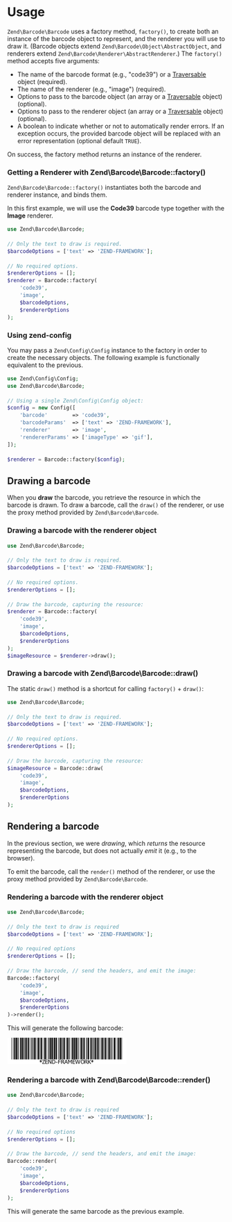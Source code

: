# Usage

`Zend\Barcode\Barcode` uses a factory method, `factory()`, to create both an
instance of the barcode object to represent, and the renderer you will use to
draw it. (Barcode objects extend `Zend\Barcode\Object\AbstractObject`, and
renderers extend `Zend\Barcode\Renderer\AbstractRenderer`.) The `factory()`
method accepts five arguments:

- The name of the barcode format (e.g., "code39") or a
  [Traversable](http://php.net/traversable) object (required).
- The name of the renderer (e.g., "image") (required).
- Options to pass to the barcode object (an array or a
  [Traversable](http://php.net/traversable) object) (optional).
- Options to pass to the renderer object (an array or a
  [Traversable](http://php.net/traversable) object) (optional).
- A boolean to indicate whether or not to automatically render errors. If an
  exception occurs, the provided barcode object will be replaced with an error
  representation (optional default `TRUE`).

On success, the factory method returns an instance of the renderer.

### Getting a Renderer with Zend\\Barcode\\Barcode::factory()

`Zend\Barcode\Barcode::factory()` instantiates both the barcode and renderer
instance, and binds them.

In this first example, we will use the **Code39** barcode type together with the
**Image** renderer.

```php
use Zend\Barcode\Barcode;

// Only the text to draw is required.
$barcodeOptions = ['text' => 'ZEND-FRAMEWORK'];

// No required options.
$rendererOptions = [];
$renderer = Barcode::factory(
    'code39',
    'image',
    $barcodeOptions,
    $rendererOptions
);
```

### Using zend-config

You may pass a `Zend\Config\Config` instance to the factory in order to create
the necessary objects. The following example is functionally equivalent to the
previous.

```php
use Zend\Config\Config;
use Zend\Barcode\Barcode;

// Using a single Zend\Config\Config object:
$config = new Config([
    'barcode'        => 'code39',
    'barcodeParams'  => ['text' => 'ZEND-FRAMEWORK'],
    'renderer'       => 'image',
    'rendererParams' => ['imageType' => 'gif'],
]);

$renderer = Barcode::factory($config);

```

## Drawing a barcode

When you **draw** the barcode, you retrieve the resource in which the barcode is
drawn. To draw a barcode, call the `draw()` of the renderer, or use the proxy
method provided by `Zend\Barcode\Barcode`.

### Drawing a barcode with the renderer object

```php
use Zend\Barcode\Barcode;

// Only the text to draw is required.
$barcodeOptions = ['text' => 'ZEND-FRAMEWORK'];

// No required options.
$rendererOptions = [];

// Draw the barcode, capturing the resource:
$renderer = Barcode::factory(
    'code39',
    'image',
    $barcodeOptions,
    $rendererOptions
);
$imageResource = $renderer->draw();

```

### Drawing a barcode with Zend\\Barcode\\Barcode::draw()

The static `draw()` method is a shortcut for calling `factory()` + `draw()`:

```php
use Zend\Barcode\Barcode;

// Only the text to draw is required.
$barcodeOptions = ['text' => 'ZEND-FRAMEWORK'];

// No required options.
$rendererOptions = [];

// Draw the barcode, capturing the resource:
$imageResource = Barcode::draw(
    'code39',
    'image',
    $barcodeOptions,
    $rendererOptions
);

```

## Rendering a barcode

In the previous section, we were *drawing*, which *returns* the resource
representing the barcode, but does not actually *emit* it (e.g., to the
browser).

To emit the barcode, call the `render()` method of the renderer, or use
the proxy method provided by `Zend\Barcode\Barcode`.

### Rendering a barcode with the renderer object

```php
use Zend\Barcode\Barcode;

// Only the text to draw is required
$barcodeOptions = ['text' => 'ZEND-FRAMEWORK'];

// No required options
$rendererOptions = [];

// Draw the barcode, // send the headers, and emit the image:
Barcode::factory(
    'code39',
    'image',
    $barcodeOptions,
    $rendererOptions
)->render();

```

This will generate the following barcode:

![image](images/zend.barcode.introduction.example-1.png)

### Rendering a barcode with Zend\\Barcode\\Barcode::render()

```php
use Zend\Barcode\Barcode;

// Only the text to draw is required
$barcodeOptions = ['text' => 'ZEND-FRAMEWORK'];

// No required options
$rendererOptions = [];

// Draw the barcode, // send the headers, and emit the image:
Barcode::render(
    'code39',
    'image',
    $barcodeOptions,
    $rendererOptions
);

```

This will generate the same barcode as the previous example.
